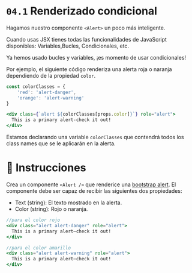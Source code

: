 # `04.1` Renderizado condicional

Hagamos nuestro componente `<Alert>` un poco más inteligente.

Cuando usas JSX tienes todas las funcionalidades de JavaScript disponibles: Variables,Bucles, Condicionales, etc.

Ya hemos usado bucles y variables, ¡es momento de usar condicionales!

Por ejemplo, el siguiente código renderiza una alerta roja o naranja dependiendo de la propiedad `color`.

```jsx
const colorClasses = {
    'red': 'alert-danger',
    'orange': 'alert-warning'
}

<div class={`alert ${colorClasses[props.color]}`} role="alert">
  This is a primary alert-check it out!
</div>

```
Estamos declarando una variable `colorClasses` que contendrá todos los class names que se le aplicarán en la alerta.

# :speech_balloon: Instrucciones

Crea un componente `<Alert />` que renderice una [bootstrap alert](https://getbootstrap.com/docs/4.0/components/alerts/#examples). El componente debe ser capaz de recibir las siguientes dos propiedades:

- Text (string): El texto mostrado en la alerta.
- Color (string): Rojo o naranja.

```jsx
//para el color rojo
<div class="alert alert-danger" role="alert">
  This is a primary alert—check it out!
</div>

//para el color amarillo
<div class="alert alert-warning" role="alert">
  This is a primary alert—check it out!
</div>
```